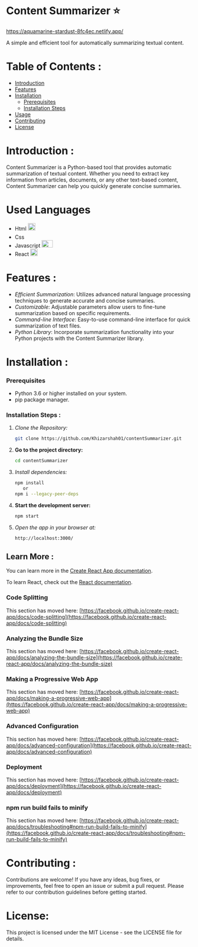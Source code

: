 # Content Summarizer ⭐

<!-- ![Content Summarizer Logo](https://link.to/your/logo.png) -->
https://aquamarine-stardust-8fc4ec.netlify.app/


A simple and efficient tool for automatically summarizing textual content.

# Table of Contents :

- [Introduction](#introduction)
- [Features](#features)
- [Installation](#installation)
  - [Prerequisites](#prerequisites)
  - [Installation Steps](#installation-steps)
- [Usage](#usage)
- [Contributing](#contributing)
- [License](#license)


# Introduction :

Content Summarizer is a Python-based tool that provides automatic summarization of textual content. Whether you need to extract key information from articles, documents, or any other text-based content, Content Summarizer can help you quickly generate concise summaries.

# Used Languages

- Html <img src="https://encrypted-tbn0.gstatic.com/images?q=tbn:ANd9GcQpngGRjYX1ca7qAADU3K6eGLj7ShQE3L2otdzfryl_Y9Ht2QRoQKYQbsXd36XIxMbYOw0&usqp=CAU" width="20" height="20">
- Css <img src="https://upload.wikimedia.org/wikipedia/commons/thumb/d/d5/CSS3_logo_and_wordmark.svg/1200px-CSS3_logo_and_wordmark.svg.png" width="15" height="20">
- Javascript <img src="https://1000logos.net/wp-content/uploads/2020/09/JavaScript-Logo.png" width="30" height="20">
- React <img src="https://cdn4.iconfinder.com/data/icons/logos-3/600/React.js_logo-512.png" width="20" height="20">

# Features :

- *Efficient Summarization*: Utilizes advanced natural language processing techniques to generate accurate and concise summaries.
- *Customizable*: Adjustable parameters allow users to fine-tune summarization based on specific requirements.
- *Command-line Interface*: Easy-to-use command-line interface for quick summarization of text files.
- *Python Library*: Incorporate summarization functionality into your Python projects with the Content Summarizer library.


# Installation :

### Prerequisites

- Python 3.6 or higher installed on your system.
- pip package manager.

### Installation Steps :

1. *Clone the Repository:*

   ```bash
   git clone https://github.com/Khizarshah01/contentSummarizer.git
2. **Go to the project directory:**

   ```bash
   cd contentSummarizer
3. *Install dependencies:*

   ```bash
   npm install
      or
   npm i --legacy-peer-deps
4. **Start the development server:**

   ```bash
   npm start
5. *Open the app in your browser at:*

    ```bash
    http://localhost:3000/
## Learn More :

You can learn more in the [Create React App documentation](https://facebook.github.io/create-react-app/docs/getting-started).

To learn React, check out the [React documentation](https://reactjs.org/).

### Code Splitting

This section has moved here: [https://facebook.github.io/create-react-app/docs/code-splitting](https://facebook.github.io/create-react-app/docs/code-splitting)

### Analyzing the Bundle Size

This section has moved here: [https://facebook.github.io/create-react-app/docs/analyzing-the-bundle-size](https://facebook.github.io/create-react-app/docs/analyzing-the-bundle-size)

### Making a Progressive Web App

This section has moved here: [https://facebook.github.io/create-react-app/docs/making-a-progressive-web-app](https://facebook.github.io/create-react-app/docs/making-a-progressive-web-app)

### Advanced Configuration

This section has moved here: [https://facebook.github.io/create-react-app/docs/advanced-configuration](https://facebook.github.io/create-react-app/docs/advanced-configuration)

### Deployment

This section has moved here: [https://facebook.github.io/create-react-app/docs/deployment](https://facebook.github.io/create-react-app/docs/deployment)

### npm run build fails to minify

This section has moved here: [https://facebook.github.io/create-react-app/docs/troubleshooting#npm-run-build-fails-to-minify](https://facebook.github.io/create-react-app/docs/troubleshooting#npm-run-build-fails-to-minify)

# Contributing :
Contributions are welcome! If you have any ideas, bug fixes, or improvements, feel free to open an issue or submit a pull request. Please refer to our contribution guidelines before getting started.

# License:

This project is licensed under the MIT License - see the LICENSE file for details.